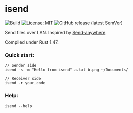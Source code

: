 # isend

![Build](https://github.com/machengim/isend/workflows/Build/badge.svg) [![License: MIT](https://img.shields.io/badge/License-MIT-yellow.svg)](https://github.com/machengim/isend/blob/master/LICENSE-MIT) ![GitHub release (latest SemVer)](https://img.shields.io/github/v/release/machengim/isend)


Send files over LAN. Inspired by [Send-anywhere](https://send-anywhere.com/#transfer).

Compiled under Rust 1.47.

### Quick start:
    // Sender side
    isend -s -m "Hello from isend" a.txt b.png ~/Documents/

    // Receiver side
    isend -r your_code

### Help:

    isend --help
